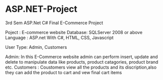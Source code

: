 # ASP.NET-Project
 3rd Sem ASP.Net C# Final E-Commerce Project 

Poject : E-commerce website
Database: SQLServer 2008 or above
Language : ASP.net With C#, HTML, CSS, Javascript 

User Type: Admin, Customers

Admin: In this E-Commerce website admin can perform insert, update and delete to manipulate data like products, product catagories, product brand etc.
Customers : Coustomers view  all the products  and its discription,also they can add the product to cart and vew final cart items   
